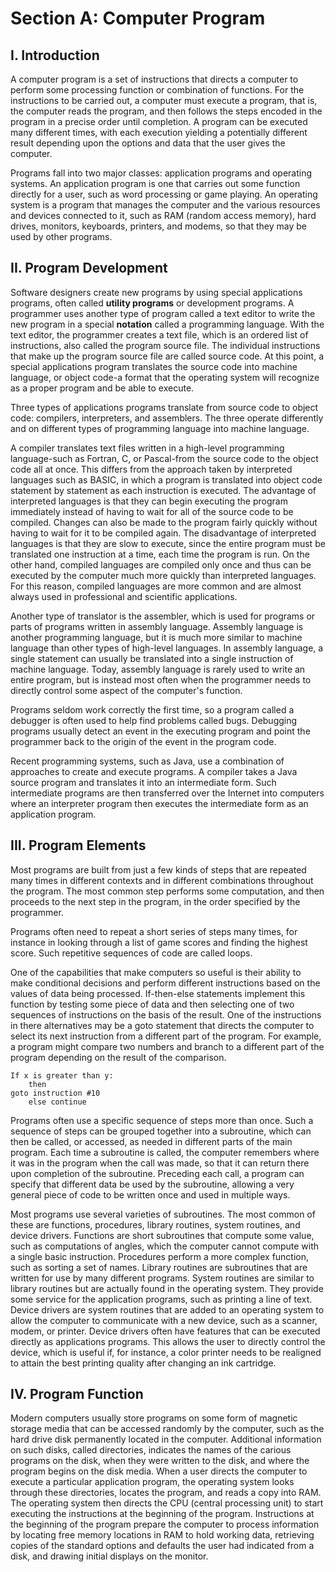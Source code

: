 # Section A: Computer Program

## I. Introduction

A computer program is a set of instructions that directs a computer to
perform some processing function or combination of functions. For the
instructions to be carried out, a computer must execute a program,
that is, the computer reads the program, and then follows the steps
encoded in the program in a precise order until completion. A program
can be executed many different times, with each execution yielding a
potentially different result depending upon the options and data that
the user gives the computer.

Programs fall into two major classes: application programs and
operating systems. An application program is one that carries out some
function directly for a user, such as word processing or game playing.
An operating system is a program that manages the computer and the
various resources and devices connected to it, such as RAM (random
access memory), hard drives, monitors, keyboards, printers, and
modems, so that they may be used by other programs.

## II. Program Development

Software designers create new programs by using special applications
programs, often called **utility programs** or development programs. A
programmer uses another type of program called a text editor to write
the new program in a special **notation** called a programming
language. With the text editor, the programmer creates a text file,
which is an ordered list of instructions, also called the program
source file. The individual instructions that make up the program
source file are called source code. At this point, a special
applications program translates the source code into machine language,
or object code-a format that the operating system will recognize as a
proper program and be able to execute.

Three types of applications programs translate from source code to
object code: compilers, interpreters, and assemblers. The three
operate differently and on different types of programming language
into machine language.

A compiler translates text files written in a high-level programming
language-such as Fortran, C, or Pascal-from the source code to the
object code all at once. This differs from the approach taken by
interpreted languages such as BASIC, in which a program is translated
into object code statement by statement as each instruction is
executed. The advantage of interpreted languages is that they can
begin executing the program immediately instead of having to wait for
all of the source code to be compiled. Changes can also be made to the
program fairly quickly without having to wait for it to be compiled
again. The disadvantage of interpreted languages is that they are
slow to execute, since the entire program must be translated one
instruction at a time, each time the program is run. On the other
hand, compiled languages are compiled only once and thus can be
executed by the computer much more quickly than interpreted languages.
For this reason, compiled languages are more common and are almost
always used in professional and scientific applications.

Another type of translator is the assembler, which is used for
programs or parts of programs written in assembly language. Assembly
language is another programming language, but it is much more similar
to machine language than other types of high-level languages. In
assembly language, a single statement can usually be translated into a
single instruction of machine language. Today, assembly language is
rarely used to write an entire program, but is instead most often when
the programmer needs to directly control some aspect of the computer's
function.

Programs seldom work correctly the first time, so a program called a
debugger is often used to help find problems called bugs. Debugging
programs usually detect an event in the executing program and point
the programmer back to the origin of the event in the program code.

Recent programming systems, such as Java, use a combination of
approaches to create and execute programs. A compiler takes a Java
source program and translates it into an intermediate form. Such
intermediate programs are then transferred over the Internet into
computers where an interpreter program then executes the intermediate
form as an application program.

## III. Program Elements

Most programs are built from just a few kinds of steps that are
repeated many times in different contexts and in different
combinations throughout the program. The most common step performs
some computation, and then proceeds to the next step in the program,
in the order specified by the programmer.

Programs often need to repeat a short series of steps many times, for
instance in looking through a list of game scores and finding the
highest score. Such repetitive sequences of code are called loops.

One of the capabilities that make computers so useful is their ability
to make conditional decisions and perform different instructions based
on the values of data being processed. If-then-else statements
implement this function by testing some piece of data and then
selecting one of two sequences of instructions on the basis of the
result. One of the instructions in there alternatives may be a goto
statement that directs the computer to select its next instruction
from a different part of the program. For example, a program might
compare two numbers and branch to a different part of the program
depending on the result of the comparison.

```
If x is greater than y:
    then
goto instruction #10
    else continue
```

Programs often use a specific sequence of steps more than once. Such a
sequence of steps can be grouped together into a subroutine, which can
then be called, or accessed, as needed in different parts of the main
program. Each time a subroutine is called, the computer remembers
where it was in the program when the call was made, so that it can
return there upon completion of the subroutine. Preceding each call, a
program can specify that different data be used by the subroutine,
allowing a very general piece of code to be written once and used in
multiple ways.

Most programs use several varieties of subroutines. The most common of
these are functions, procedures, library routines, system routines,
and device drivers. Functions are short subroutines that compute some
value, such as computations of angles, which the computer cannot
compute with a single basic instruction. Procedures perform a more
complex function, such as sorting a set of names. Library routines are
subroutines that are written for use by many different programs.
System routines are similar to library routines but are actually found
in the operating system. They provide some service for the application
programs, such as printing a line of text. Device drivers are system
routines that are added to an operating system to allow the computer
to communicate with a new device, such as a scanner, modem, or
printer. Device drivers often have features that can be executed
directly as applications programs. This allows the user to directly
control the device, which is useful if, for instance, a color printer
needs to be realigned to attain the best printing quality after
changing an ink cartridge.

## IV. Program Function

Modern computers usually store programs on some form of magnetic
storage media that can be accessed randomly by the computer, such as
the hard drive disk permanently located in the computer. Additional
information on such disks, called directories, indicates the names of
the carious programs on the disk, when they were written to the disk,
and where the program begins on the disk media. When a user directs
the computer to execute a particular application program, the
operating system looks through these directories, locates the program,
and reads a copy into RAM. The operating system then directs the CPU
(central processing unit) to start executing the instructions at the
beginning of the program. Instructions at the beginning of the program
prepare the computer to process information by locating free memory
locations in RAM to hold working data, retrieving copies of the
standard options and defaults the user had indicated from a disk, and
drawing initial displays on the monitor.




